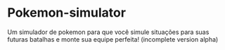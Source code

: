 # Pokemon-simulator
Um simulador de pokemon para que você simule situações para suas futuras batalhas e monte sua equipe perfeita! (incomplete version alpha)
